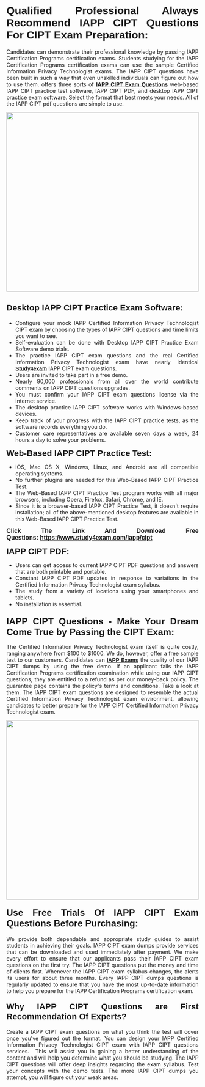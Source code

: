 <h1 style="text-align: justify;"><span style="font-family:Verdana,Geneva,sans-serif;"><strong>Qualified Professional Always Recommend IAPP CIPT Questions For CIPT Exam Preparation:</strong></span></h1>

<p style="text-align: justify;">Candidates can demonstrate their professional knowledge by passing IAPP Certification Programs certification exams. Students studying for the IAPP Certification Programs certification exams can use the sample Certified Information Privacy Technologist exams. The IAPP CIPT questions have been built in such a way that even unskilled individuals can figure out how to use them. offers three sorts of <a href="https://www.study4exam.com/iapp/cipt" target="_blank"><span style="font-family:Verdana,Geneva,sans-serif;"><strong>IAPP CIPT Exam Questions</strong></span></a> web-based IAPP CIPT practice test software, IAPP CIPT PDF, and desktop IAPP CIPT practice exam software. Select the format that best meets your needs. All of the IAPP CIPT pdf questions are simple to use.</p>

<p style="text-align: justify;"><a href="https://www.study4exam.com/iapp/cipt"><img alt="" src="https://www.thequestionanswers.com/wp-content/uploads/2022/02/imgpsh_fullsize_anim-1.webp" style="width: 100%; height: 470px;" /></a></p>

<h2 style="text-align: justify;"><span style="font-family:Verdana,Geneva,sans-serif;"><strong><span style="font-size:22px;">Desktop IAPP CIPT Practice Exam Software:</span></strong></span></h2>

<ul>
	<li style="text-align: justify;">Configure your mock IAPP Certified Information Privacy Technologist CIPT exam by choosing the types of IAPP CIPT questions and time limits you want to see.</li>
	<li style="text-align: justify;">Self-evaluation can be done with Desktop IAPP CIPT Practice Exam Software demo trials.</li>
	<li style="text-align: justify;">The practice IAPP CIPT exam questions and the real Certified Information Privacy Technologist exam have nearly identical <a href="https://www.study4exam.com/" target="_blank"><span style="font-family:Verdana,Geneva,sans-serif;"><strong>Study4exam</strong></span></a> IAPP CIPT exam questions.</li>
	<li style="text-align: justify;">Users are invited to take part in a free demo.</li>
	<li style="text-align: justify;">Nearly 90,000 professionals from all over the world contribute comments on IAPP CIPT questions upgrades.</li>
	<li style="text-align: justify;">You must confirm your IAPP CIPT exam questions license via the internet service.</li>
	<li style="text-align: justify;">The desktop practice IAPP CIPT software works with Windows-based devices.</li>
	<li style="text-align: justify;">Keep track of your progress with the IAPP CIPT practice tests, as the software records everything you do.</li>
	<li style="text-align: justify;">Customer care representatives are available seven days a week, 24 hours a day to solve your problems.</li>
</ul>

<p style="text-align: justify;"><strong><span style="font-size:22px;"><span style="font-family:Verdana,Geneva,sans-serif;">Web-Based IAPP CIPT Practice Test:</span></span></strong></p>

<ul>
	<li style="text-align: justify;">iOS, Mac OS X, Windows, Linux, and Android are all compatible operating systems.</li>
	<li style="text-align: justify;">No further plugins are needed for this Web-Based IAPP CIPT Practice Test.</li>
	<li style="text-align: justify;">The Web-Based IAPP CIPT Practice Test program works with all major browsers, including Opera, Firefox, Safari, Chrome, and IE.</li>
	<li style="text-align: justify;">Since it is a browser-based IAPP CIPT Practice Test, it doesn't require installation; all of the above-mentioned desktop features are available in this Web-Based IAPP CIPT Practice Test.</li>
</ul>

<p style="text-align: justify;"><span style="font-size:16px;"><span style="font-family:Tahoma,Geneva,sans-serif;"><strong>Click The Link And Download Free Questions:</strong> <strong><a href="https://www.study4exam.com/iapp/cipt" target="_blank">https://www.study4exam.com/iapp/cipt</a></strong></span></span></p>

<p style="text-align: justify;"><strong><span style="font-size:22px;"><span style="font-family:Verdana,Geneva,sans-serif;">IAPP CIPT PDF:</span></span></strong></p>

<ul>
	<li style="text-align: justify;">Users can get access to current IAPP CIPT PDF questions and answers that are both printable and portable.</li>
	<li style="text-align: justify;">Constant IAPP CIPT PDF updates in response to variations in the Certified Information Privacy Technologist exam syllabus.</li>
	<li style="text-align: justify;">The study from a variety of locations using your smartphones and tablets.</li>
	<li style="text-align: justify;">No installation is essential.</li>
</ul>

<h3 style="text-align: justify;"><span style="font-family:Verdana,Geneva,sans-serif;"><strong><span style="font-size:24px;">IAPP CIPT Questions - Make Your Dream Come True by Passing the CIPT Exam:</span></strong></span></h3>

<p style="text-align: justify;">The Certified Information Privacy Technologist exam itself is quite costly, ranging anywhere from $100 to $1000. We do, however, offer a free sample test to our customers. Candidates can <a href="https://www.study4exam.com/iapp-exams" target="_blank"><span style="font-family:Verdana,Geneva,sans-serif;"><strong>IAPP Exams</strong></span></a> the quality of our IAPP CIPT dumps by using the free demo. If an applicant fails the IAPP Certification Programs certification examination while using our IAPP CIPT questions, they are entitled to a refund as per our money-back policy. The guarantee page contains the policy's terms and conditions. Take a look at them. The IAPP CIPT exam questions are designed to resemble the actual Certified Information Privacy Technologist exam environment, allowing candidates to better prepare for the IAPP CIPT Certified Information Privacy Technologist exam.</p>

<p style="text-align: center;"><a href="https://www.study4exam.com/iapp/cipt"><img alt="" src="https://www.thequestionanswers.com/wp-content/uploads/2022/02/imgpsh_fullsize_anim.webp" style="width: 100%; height: 470px;" /></a></p>

<h4 style="text-align: justify;"><span style="font-family:Verdana,Geneva,sans-serif;"><strong><span style="font-size:24px;">Use Free Trials Of IAPP CIPT Exam Questions Before Purchasing:</span></strong></span></h4>

<p style="text-align: justify;">We provide both dependable and appropriate study guides to assist students in achieving their goals. IAPP CIPT exam dumps provide services that can be downloaded and used immediately after payment. We make every effort to ensure that our applicants pass their IAPP CIPT exam questions on the first try. The IAPP CIPT questions put the money and time of clients first. Whenever the IAPP CIPT exam syllabus changes, the alerts its users for about three months. Every IAPP CIPT dumps questions is regularly updated to ensure that you have the most up-to-date information to help you prepare for the IAPP Certification Programs certification exam.</p>

<h4 style="text-align: justify;"><strong><span style="font-family:Verdana,Geneva,sans-serif;"><span style="font-size:22px;">Why IAPP CIPT Questions are First Recommendation Of Experts?</span></span></strong></h4>

<p style="text-align: justify;">Create a IAPP CIPT exam questions on what you think the test will cover once you've figured out the format. You can design your IAPP Certified Information Privacy Technologist CIPT exam with IAPP CIPT questions services.  This will assist you in gaining a better understanding of the content and will help you determine what you should be studying. The IAPP CIPT questions will offer deep insights regarding the exam syllabus. Test your concepts with the demo tests. The more IAPP CIPT dumps you attempt, you will figure out your weak areas. </p>
